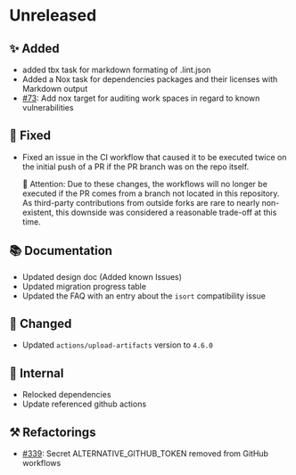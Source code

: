 # Unreleased

## ✨ Added

* added tbx task for markdown formating of .lint.json
* Added a Nox task for dependencies packages and their licenses with Markdown output
* [#73](https://github.com/exasol/python-toolbox/issues/73): Add nox target for auditing work spaces in regard to known vulnerabilities

## 🐞 Fixed
* Fixed an issue in the CI workflow that caused it to be executed twice on the initial push of a PR if the PR branch was on the repo itself.

    🚨 Attention: Due to these changes, the workflows will no longer be executed if the PR comes from a branch not located in this repository.
                  As third-party contributions from outside forks are rare to nearly non-existent, this downside was considered a reasonable trade-off at this time.

## 📚 Documentation
* Updated design doc (Added known Issues)
* Updated migration progress table
* Updated the FAQ with an entry about the ``isort`` compatibility issue

## 🔧 Changed
* Updated `actions/upload-artifacts` version to `4.6.0`

## 🔩 Internal
* Relocked dependencies
* Update referenced github actions

## ⚒️ Refactorings
* [#339](https://github.com/exasol/python-toolbox/issues/339): Secret ALTERNATIVE_GITHUB_TOKEN removed from GitHub workflows